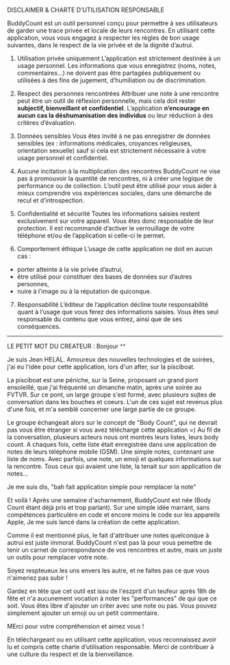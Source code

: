 DISCLAIMER & CHARTE D’UTILISATION RESPONSABLE

BuddyCount est un outil personnel conçu pour permettre à ses utilisateurs de garder une trace privée et locale de leurs rencontres. En utilisant cette application, vous vous engagez à respecter les règles de bon usage suivantes, dans le respect de la vie privée et de la dignité d’autrui.

1. Utilisation privée uniquement
L’application est strictement destinée à un usage personnel. Les informations que vous enregistrez (noms, notes, commentaires...) ne doivent pas être partagées publiquement ou utilisées à des fins de jugement, d’humiliation ou de discrimination.

2. Respect des personnes rencontrées
Attribuer une note à une rencontre peut être un outil de réflexion personnelle, mais cela doit rester **subjectif, bienveillant et confidentiel**. L’application **n’encourage en aucun cas la déshumanisation des individus** ou leur réduction à des critères d’évaluation.

3. Données sensibles
Vous êtes invité à ne pas enregistrer de données sensibles (ex : informations médicales, croyances religieuses, orientation sexuelle) sauf si cela est strictement nécessaire à votre usage personnel et confidentiel.

4. Aucune incitation à la multiplication des rencontres
BuddyCount ne vise pas à promouvoir la quantité de rencontres, ni à créer une logique de performance ou de collection. L’outil peut être utilisé pour vous aider à mieux comprendre vos expériences sociales, dans une démarche de recul et d’introspection.

5. Confidentialité et sécurité
Toutes les informations saisies restent exclusivement sur votre appareil. Vous êtes donc responsable de leur protection. Il est recommandé d’activer le verrouillage de votre téléphone et/ou de l’application si celle-ci le permet.

6. Comportement éthique
L’usage de cette application ne doit en aucun cas :
- porter atteinte à la vie privée d’autrui,
- être utilisé pour constituer des bases de données sur d’autres personnes,
- nuire à l’image ou à la réputation de quiconque.

7. Responsabilité
L’éditeur de l’application décline toute responsabilité quant à l’usage que vous ferez des informations saisies. Vous êtes seul responsable du contenu que vous entrez, ainsi que de ses conséquences.

---


LE PETIT MOT DU CREATEUR : 
Bonjour ^^

Je suis Jean HELAL. 
Amoureux des nouvelles technologies et de soirées, 
j'ai eu l'idée pour cette application, lors d'un after, sur la pisciboat.

La pisciboat est une péniche, sur la Seine, proposant un grand pont ensoleillé, que j'ai fréquenté un dimanche matin, après une soirée au FVTVR.
Sur ce pont, un large groupe s'est formé, avec plusieurs sujtes de conversation dans les bouches et coeurs.
L'un de ces sujet est revenus plus d'une fois, et m'a semblé concerner une large partie de ce groupe.

Le groupe échangeait alors sur le concept de "Body Count", qui ne devrait pas vous être étranger si vous avez téléchargé cette application =)
Au fil de la conversation, plusieurs acteurs nous ont montrés leurs listes, leurs body count.
A chaques fois, cette liste était enregistrée dans une application de notes de leurs téléphone mobile (GSM).
Une simple notes, contenant une liste de noms. Avec parfois, une note, un emoji et quelques informations sur la rencontre.
Tous ceux qui avaient une liste, la tenait sur son application de notes...

Je me suis dis, "bah fait application simple pour remplacer la note"

Et voilà ! Après une semaine d'acharnement, BuddyCount est née (Body Count étant déjà pris et trop parlant).
Sur une simple idée marrant, sans compétences particulère en code et encore moins le code sur les appareils Apple,
Je me suis lancé dans la création de cette application.

Comme il est mentionné plus, le fait d'attribuer une notes quelconque à autrui est juste immoral. 
BuddyCount n'est pas là pour vous pemettre de tenir un carnet de correspondance de vos rencontres et autre, 
mais un juste un outils pour remplacer votre note.

Soyez respteueux les uns envers les autre, et ne faites pas ce que vous n'aimeriez pas subir !

Gardez en tête que cet outil est issu de l'eszprit d'un teufeur après 18h de fête et n'a aucunement vocation à noter les "performances" de qui que ce soit.
Vous êtes libre d'ajouter un criter avec une note ou pas. 
Vous pouvez simplement ajouter un emoji ou un petit commentaire.

MErci pour votre compréhension et aimez vous !

En téléchargeant ou en utilisant cette application, vous reconnaissez avoir lu et compris cette charte d’utilisation responsable. Merci de contribuer à une culture du respect et de la bienveillance.

